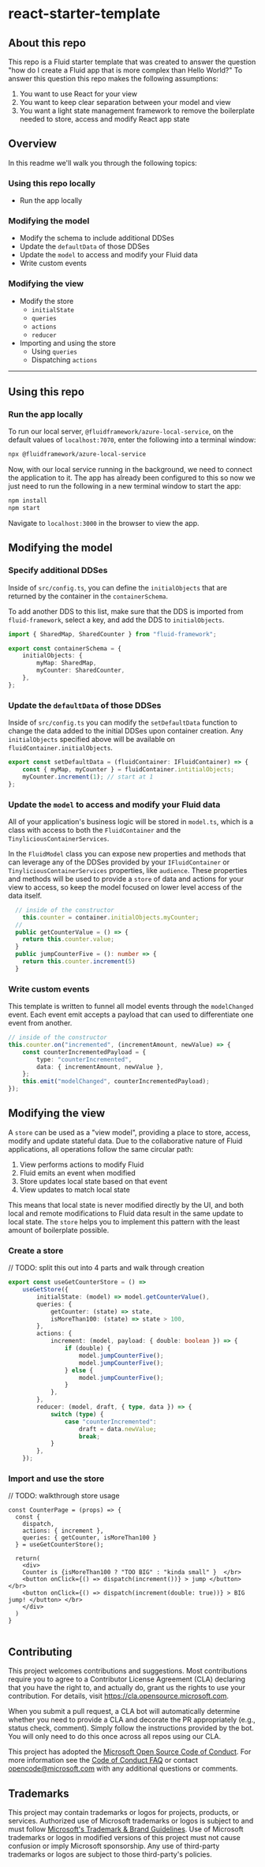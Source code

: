 # react-starter-template

## About this repo

This repo is a Fluid starter template that was created to answer the question "how do I create a Fluid app that is more complex than Hello World?" To answer this question this repo makes the following assumptions:

1. You want to use React for your view
2. You want to keep clear separation between your model and view
3. You want a light state management framework to remove the boilerplate needed to store, access and modify React app state

## Overview

In this readme we'll walk you through the following topics:

### Using this repo locally

-   Run the app locally

### Modifying the model

-   Modify the schema to include additional DDSes
-   Update the `defaultData` of those DDSes
-   Update the `model` to access and modify your Fluid data
-   Write custom events

### Modifying the view

-   Modify the store
    -   `initialState`
    -   `queries`
    -   `actions`
    -   `reducer`
-   Importing and using the store
    -   Using `queries`
    -   Dispatching `actions`

---

## Using this repo

### Run the app locally

To run our local server, `@fluidframework/azure-local-service`, on the default values of `localhost:7070`, enter the following into a terminal window:

```bash
npx @fluidframework/azure-local-service
```

Now, with our local service running in the background, we need to connect the application to it.
The app has already been configured to this so now we just need to run the following in a new terminal window to start the app:

```bash
npm install
npm start
```

Navigate to `localhost:3000` in the browser to view the app.

## Modifying the model

### Specify additional DDSes

Inside of `src/config.ts`, you can define the `initialObjects` that are returned by the container in the `containerSchema`.

To add another DDS to this list, make sure that the DDS is imported from `fluid-framework`, select a key, and add the DDS to `initialObjects`.

```ts
import { SharedMap, SharedCounter } from "fluid-framework";

export const containerSchema = {
	initialObjects: {
		myMap: SharedMap,
		myCounter: SharedCounter,
	},
};
```

### Update the `defaultData` of those DDSes

Inside of `src/config.ts` you can modify the `setDefaultData` function to change the data added to the initial DDSes upon container creation. Any `initialObjects` specified above will be available on `fluidContainer.initialObjects`.

```ts
export const setDefaultData = (fluidContainer: IFluidContainer) => {
	const { myMap, myCounter } = fluidContainer.intitialObjects;
	myCounter.increment(1); // start at 1
};
```

### Update the `model` to access and modify your Fluid data

All of your application's business logic will be stored in `model.ts`, which is a class with access to both the `FluidContainer` and the `TinyliciousContainerServices`.

In the `FluidModel` class you can expose new properties and methods that can leverage any of the DDSes provided by your `IFluidContainer` or `TinyliciousContainerServices` properties, like `audience`. These properties and methods will be used to provide a `store` of data and actions for your view to access, so keep the model focused on lower level access of the data itself.

```ts
  // inside of the constructor
    this.counter = container.initialObjects.myCounter;
  //
  public getCounterValue = () => {
    return this.counter.value;
  }
  public jumpCounterFive = (): number => {
    return this.counter.increment(5)
  }
```

### Write custom events

This template is written to funnel all model events through the `modelChanged` event. Each event emit accepts a payload that can used to differentiate one event from another.

```ts
// inside of the constructor
this.counter.on("incremented", (incrementAmount, newValue) => {
	const counterIncrementedPayload = {
		type: "counterIncremented",
		data: { incrementAmount, newValue },
	};
	this.emit("modelChanged", counterIncrementedPayload);
});
```

## Modifying the view

A `store` can be used as a "view model", providing a place to store, access, modify and update stateful data. Due to the collaborative nature of Fluid applications, all operations follow the same circular path:

1. View performs actions to modify Fluid
2. Fluid emits an event when modified
3. Store updates local state based on that event
4. View updates to match local state

This means that local state is never modified directly by the UI, and both local and remote modifications to Fluid data result in the same update to local state. The `store` helps you to implement this pattern with the least amount of boilerplate possible.

### Create a store

// TODO: split this out into 4 parts and walk through creation

```ts
export const useGetCounterStore = () =>
	useGetStore({
		initialState: (model) => model.getCounterValue(),
		queries: {
			getCounter: (state) => state,
			isMoreThan100: (state) => state > 100,
		},
		actions: {
			increment: (model, payload: { double: boolean }) => {
				if (double) {
					model.jumpCounterFive();
					model.jumpCounterFive();
				} else {
					model.jumpCounterFive();
				}
			},
		},
		reducer: (model, draft, { type, data }) => {
			switch (type) {
				case "counterIncremented":
					draft = data.newValue;
					break;
			}
		},
	});
```

### Import and use the store

// TODO: walkthrough store usage

```tsx
const CounterPage = (props) => {
  const {
    dispatch,
    actions: { increment },
    queries: { getCounter, isMoreThan100 }
  } = useGetCounterStore();

  return(
    <div>
    Counter is {isMoreThan100 ? "TOO BIG" : "kinda small" }  </br>
    <button onClick={() => dispatch(increment())} > jump </button> </br>
    <button onClick={() => dispatch(increment(double: true))} > BIG jump! </button> </br>
    </div>
  )
}


```

## Contributing

This project welcomes contributions and suggestions. Most contributions require you to agree to a
Contributor License Agreement (CLA) declaring that you have the right to, and actually do, grant us
the rights to use your contribution. For details, visit https://cla.opensource.microsoft.com.

When you submit a pull request, a CLA bot will automatically determine whether you need to provide
a CLA and decorate the PR appropriately (e.g., status check, comment). Simply follow the instructions
provided by the bot. You will only need to do this once across all repos using our CLA.

This project has adopted the [Microsoft Open Source Code of Conduct](https://opensource.microsoft.com/codeofconduct/).
For more information see the [Code of Conduct FAQ](https://opensource.microsoft.com/codeofconduct/faq/) or
contact [opencode@microsoft.com](mailto:opencode@microsoft.com) with any additional questions or comments.

## Trademarks

This project may contain trademarks or logos for projects, products, or services. Authorized use of Microsoft
trademarks or logos is subject to and must follow
[Microsoft's Trademark & Brand Guidelines](https://www.microsoft.com/en-us/legal/intellectualproperty/trademarks/usage/general).
Use of Microsoft trademarks or logos in modified versions of this project must not cause confusion or imply Microsoft sponsorship.
Any use of third-party trademarks or logos are subject to those third-party's policies.
